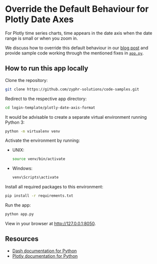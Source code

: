 # Override the Default Behaviour for Plotly Date Axes

For Plotly time series charts, time appears in the date axis when the date range is small or when you zoom in. 

We discuss how to override this default behaviour in our [blog post](https://medium.com/zyphr-solutions/plotly-date-axis-formatting-dbf349ff7264) and provide sample code working through the mentioned fixes in [`app.py`](app.py).

## How to run this app locally

Clone the repository:

```bash
git clone https://github.com/zyphr-solutions/code-samples.git
```

Redirect to the respective app directory:

```bash
cd login-template/plotly-date-axis-format
```

It would be advisable to create a separate virtual environment running Python 3:

```bash
python -m virtualenv venv
```

Activate the environment by running:

* UNIX: 
    ```bash
    source venv/bin/activate
    ```

* Windows:
    ```bash
    venv\Scripts\activate
    ```

Install all required packages to this environment:

```bash
pip install -r requirements.txt
```

Run the app:

```bash
python app.py
```

View in your browser at http://127.0.0.1:8050.

## Resources

* [Dash documentation for Python](https://dash.plotly.com/)
* [Plotly documentation for Python](https://plotly.com/python/)
